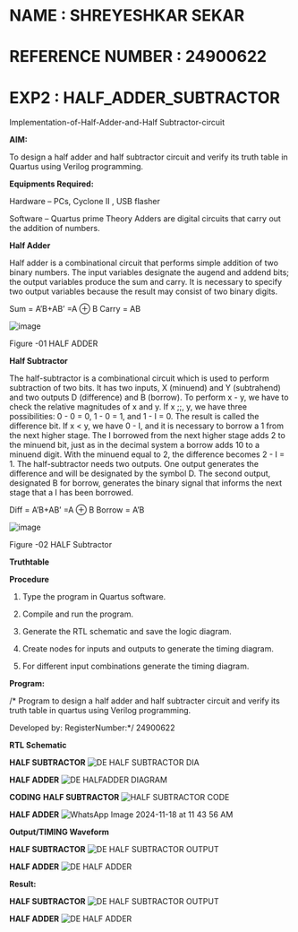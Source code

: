 # NAME : SHREYESHKAR SEKAR
# REFERENCE NUMBER : 24900622
# EXP2 : HALF_ADDER_SUBTRACTOR

Implementation-of-Half-Adder-and-Half Subtractor-circuit

**AIM:**

To design a half adder and half subtractor circuit and verify its truth table in Quartus using Verilog programming.

**Equipments Required:**

Hardware – PCs, Cyclone II , USB flasher 

Software – Quartus prime Theory Adders are digital circuits that carry out the addition of numbers.

**Half Adder**

Half adder is a combinational circuit that performs simple addition of two binary numbers. The input variables designate the augend and addend bits; the output variables produce the sum and carry. It is necessary to specify two output variables because the result may consist of two binary digits.

Sum = A’B+AB’ =A ⊕ B Carry = AB

![image](https://github.com/naavaneetha/HALF_ADDER_SUBTRACTOR/assets/154305477/bd4a0b2c-cdbc-4184-ab08-81578f121e1f)

Figure -01 HALF ADDER

**Half Subtractor**

The half-subtractor is a combinational circuit which is used to perform subtraction of two bits. It has two inputs, X (minuend) and Y (subtrahend) and two outputs D (difference) and B (borrow). To perform x - y, we have to check the relative magnitudes of x and y. If x ;;, y, we have three possibilities: 0 - 0 = 0, 1 - 0 = 1, and 1 - I = 0. The result is called the difference bit. If x < y, we have 0 - I, and it is necessary to borrow a 1 from the next higher stage. The I borrowed from the next higher stage adds 2 to the minuend bit, just as in the decimal system a borrow adds 10 to a minuend digit. With the minuend equal to 2, the difference becomes 2 - I = 1. The half-subtractor needs two outputs. One output generates the difference and will be designated by the symbol D. The second output, designated B for borrow, generates the binary signal that informs the next stage that a I has been borrowed. 

Diff = A’B+AB’ =A ⊕ B
Borrow = A’B

 ![image](https://github.com/naavaneetha/HALF_ADDER_SUBTRACTOR/assets/154305477/d76b099c-513f-4e7c-843a-e2fd028a531a)

Figure -02 HALF Subtractor

**Truthtable**

**Procedure**

1.	Type the program in Quartus software.

2.	Compile and run the program.

3.	Generate the RTL schematic and save the logic diagram.

4.	Create nodes for inputs and outputs to generate the timing diagram.

5.	For different input combinations generate the timing diagram.


**Program:**

/* Program to design a half adder and half subtracter circuit and verify its truth table in quartus using Verilog programming.

Developed by: RegisterNumber:*/ 24900622

**RTL Schematic**

**HALF SUBTRACTOR**
![DE HALF SUBTRACTOR DIA](https://github.com/user-attachments/assets/828b84f7-3c02-4458-9028-91221fb1b934)

**HALF ADDER**
![DE HALFADDER DIAGRAM](https://github.com/user-attachments/assets/443f37ed-4f75-4d70-89d3-6797c96fdda3)


**CODING** 
**HALF SUBTRACTOR**
![HALF SUBTRACTOR CODE](https://github.com/user-attachments/assets/2f611368-095b-4b6d-9a48-9cb2b770e6f8)

**HALF ADDER**
![WhatsApp Image 2024-11-18 at 11 43 56 AM](https://github.com/user-attachments/assets/ea254cc4-5771-4a2c-8812-fc677d962c93)


**Output/TIMING Waveform**

**HALF SUBTRACTOR**
![DE HALF SUBTRACTOR OUTPUT](https://github.com/user-attachments/assets/e47129ca-fa96-4592-ae04-68039049dee3)

**HALF ADDER**
![DE HALF ADDER](https://github.com/user-attachments/assets/6fd8d8e9-6451-4268-9cd1-2fedc4f4db02)

**Result:**

**HALF SUBTRACTOR**
![DE HALF SUBTRACTOR OUTPUT](https://github.com/user-attachments/assets/a9064f8a-7218-4834-a505-774d9ff63d33)

**HALF ADDER**
![DE HALF ADDER](https://github.com/user-attachments/assets/de6a5eec-9bf2-4fe8-a2cc-1c04d001f0bf)


